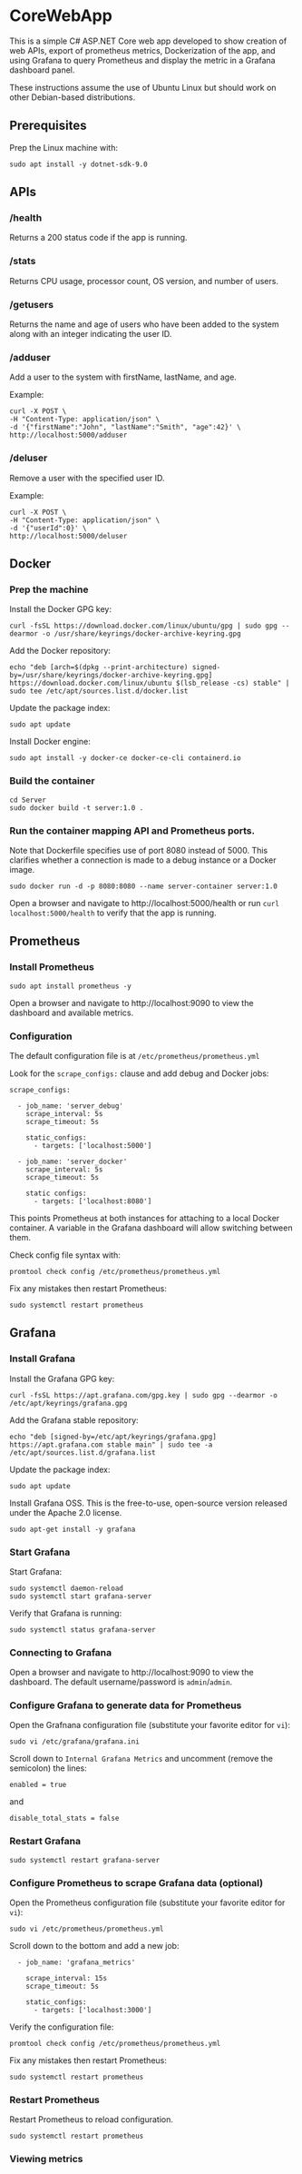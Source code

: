 # CoreWebApp

This is a simple C# ASP.NET Core web app developed to show creation of web APIs, export of prometheus metrics, Dockerization of the app, and using Grafana to query Prometheus and display the metric in a Grafana dashboard panel.

These instructions assume the use of Ubuntu Linux but should work on other Debian-based distributions.

## Prerequisites

Prep the Linux machine with:

`sudo apt install -y dotnet-sdk-9.0`

## APIs

### /health

Returns a 200 status code if the app is running.

### /stats

Returns CPU usage, processor count, OS version, and number of users.

### /getusers

Returns the name and age of users who have been added to the system along with an integer indicating the user ID.

### /adduser

Add a user to the system with firstName, lastName, and age.

Example:

```
curl -X POST \
-H "Content-Type: application/json" \
-d '{"firstName":"John", "lastName":"Smith", "age":42}' \
http://localhost:5000/adduser
```

### /deluser

Remove a user with the specified user ID.

Example:

```
curl -X POST \
-H "Content-Type: application/json" \
-d '{"userId":0}' \
http://localhost:5000/deluser
```

## Docker

### Prep the machine

Install the Docker GPG key:

```
curl -fsSL https://download.docker.com/linux/ubuntu/gpg | sudo gpg --dearmor -o /usr/share/keyrings/docker-archive-keyring.gpg
```

Add the Docker repository:

```
echo "deb [arch=$(dpkg --print-architecture) signed-by=/usr/share/keyrings/docker-archive-keyring.gpg] https://download.docker.com/linux/ubuntu $(lsb_release -cs) stable" | sudo tee /etc/apt/sources.list.d/docker.list
```

Update the package index:

```
sudo apt update
```

Install Docker engine:

```
sudo apt install -y docker-ce docker-ce-cli containerd.io
```

### Build the container

```
cd Server
sudo docker build -t server:1.0 .
```

### Run the container mapping API and Prometheus ports.

Note that Dockerfile specifies use of port 8080 instead of 5000. This clarifies whether a connection is made to a debug instance or a Docker image.

```
sudo docker run -d -p 8080:8080 --name server-container server:1.0
```

Open a browser and navigate to http://localhost:5000/health or run `curl localhost:5000/health` to verify that the app is running.

## Prometheus

### Install Prometheus

```
sudo apt install prometheus -y
```

Open a browser and navigate to http://localhost:9090 to view the dashboard and available metrics.

### Configuration

The default configuration file is at `/etc/prometheus/prometheus.yml`

Look for the `scrape_configs:` clause and add debug and Docker jobs:

```
scrape_configs:

  - job_name: 'server_debug'
    scrape_interval: 5s
    scrape_timeout: 5s

    static_configs:
      - targets: ['localhost:5000']

  - job_name: 'server_docker'
    scrape_interval: 5s
    scrape_timeout: 5s

    static configs:
      - targets: ['localhost:8080']
```

This points Prometheus at both instances for attaching to a local Docker container. A variable in the Grafana dashboard will allow switching between them.

Check config file syntax with:

```
promtool check config /etc/prometheus/prometheus.yml
```

Fix any mistakes then restart Prometheus:

```
sudo systemctl restart prometheus
```

## Grafana

### Install Grafana 

Install the Grafana GPG key:

```
curl -fsSL https://apt.grafana.com/gpg.key | sudo gpg --dearmor -o /etc/apt/keyrings/grafana.gpg
```

Add the Grafana stable repository:

```
echo "deb [signed-by=/etc/apt/keyrings/grafana.gpg] https://apt.grafana.com stable main" | sudo tee -a /etc/apt/sources.list.d/grafana.list 

```

Update the package index:

```
sudo apt update
```

Install Grafana OSS. This is the free-to-use, open-source version released under the Apache 2.0 license.

```
sudo apt-get install -y grafana
```

### Start Grafana

Start Grafana:

```
sudo systemctl daemon-reload
sudo systemctl start grafana-server
```

Verify that Grafana is running:

```
sudo systemctl status grafana-server
```

### Connecting to Grafana

Open a browser and navigate to http://localhost:9090 to view the dashboard. The default username/password is `admin`/`admin`.

### Configure Grafana to generate data for Prometheus

Open the Grafnana configuration file (substitute your favorite editor for `vi`):

```
sudo vi /etc/grafana/grafana.ini
```

Scroll down to `Internal Grafana Metrics` and uncomment (remove the semicolon) the lines:

```
enabled = true
```

and

```
disable_total_stats = false
```

### Restart Grafana

```
sudo systemctl restart grafana-server
```

### Configure Prometheus to scrape Grafana data (optional)

Open the Prometheus configuration file (substitute your favorite editor for `vi`):

```
sudo vi /etc/prometheus/prometheus.yml 
```

Scroll down to the bottom and add a new job:

```
  - job_name: 'grafana_metrics'

    scrape_interval: 15s
    scrape_timeout: 5s

    static_configs:
      - targets: ['localhost:3000']
```

Verify the configuration file:

```
promtool check config /etc/prometheus/prometheus.yml
```

Fix any mistakes then restart Prometheus:

```
sudo systemctl restart prometheus
```

### Restart Prometheus

Restart Prometheus to reload configuration.

```
sudo systemctl restart prometheus
```

### Viewing metrics

